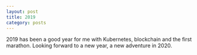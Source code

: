 ```yaml
---
layout: post
title: 2019
category: posts
---
```


2019 has been a good year for me with Kubernetes, blockchain and the first marathon. Looking forward to a new year, a new adventure in 2020.
